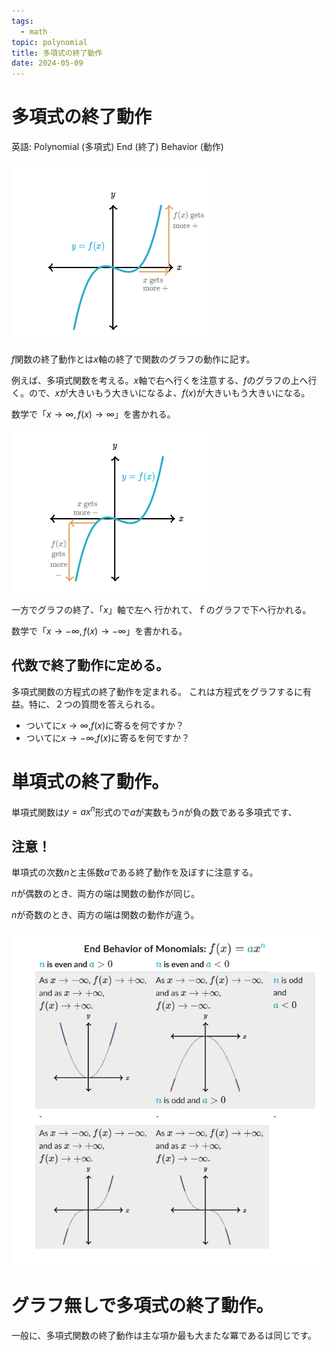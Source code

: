 ```yaml
---
tags:
  - math
topic: polynomial
title: 多項式の終了動作
date: 2024-05-09
---
```


# 多項式の終了動作

英語: Polynomial (多項式) End (終了) Behavior (動作)

![1715310852-多項式の終了動作-1.png](1715310852-多項式の終了動作-1.png)

$f$関数の終了動作とは$x$軸の終了で関数のグラフの動作に記す。

例えば、多項式関数を考える。$x$軸で右へ行くを注意する、$f$のグラフの上へ行く。ので、$x$が大きいもう大きいになるよ、$f(x)$が大きいもう大きいになる。

数学で「$x\rightarrow\infty,f(x)\rightarrow\infty$」を書かれる。

![1715310852-多項式の終了動作-2.png](1715310852-多項式の終了動作-2.png)

一方でグラフの終了、「$x$」軸で左へ 行かれて、ｆのグラフで下へ行かれる。

数学で「$x\rightarrow-\infty,f(x)\rightarrow-\infty$」を書かれる。

## 代数で終了動作に定める。

多項式関数の方程式の終了動作を定まれる。
これは方程式をグラフするに有益。特に、２つの質問を答えられる。

- ついてに$x\rightarrow\infty$,$f(x)$に寄るを何ですか？
- ついてに$x\rightarrow-\infty$,$f(x)$に寄るを何ですか？

# 単項式の終了動作。

単項式関数は$y=ax^n$形式ので$a$が実数もう$n$が負の数である多項式です、

## 注意！

単項式の次数$n$と主係数$a$である終了動作を及ぼすに注意する。

$n$が偶数のとき、両方の端は関数の動作が同じ。

$n$が奇数のとき、両方の端は関数の動作が違う。

![1715310852-多項式の終了動作-3.png](1715310852-多項式の終了動作-3.png)

# グラフ無しで多項式の終了動作。

一般に、多項式関数の終了動作は主な項か最も大またな冪であるは同じです。
